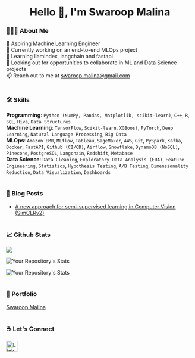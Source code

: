 <h1 align="center">Hello 👋, I'm Swaroop Malina</h1>
<h3 align="center"></h3>

### 👩🏽‍💻 About Me
🤖 Aspiring Machine Learning Engineer</br>
🚀 Currently working on an end-to-end MLOps project</br>
🌱 Learning llamindex, langchain and fastapi</br>
👯 Looking out for opportunities to collaborate in ML and Data Science projects</br>
📫 Reach out to me at [swaroop.malina@gmail.com](swaroop.malina@gmail.com)  

#

### 🛠 Skills
**Programming**:	```Python (NumPy, Pandas, Matplotlib, scikit-learn)```, ```C++```, ```R```, ```SQL```, ```Hive```, ```Data Structures```</br>
**Machine Learning**:	```TensorFlow```, ```Scikit-learn```, ```XGBoost```, ```PyTorch```, ```Deep Learning```, ```Natural Language Processing```, ```Big Data```</br>
**MLOps**:	```Amazon EMR```, ```MLflow```, ```Tableau```, ```SageMaker```, ```AWS```, ```Git```, ```PySpark```, ```Kafka```, ```Docker```, ```FastAPI```, ```Github (CI/CD)```, ```Airflow```, ```Snowflake```, ```DynamoDB (NoSQL)```, ```Pinecone```, ```PostgreSQL```, ```Langchain```, ```Redshift```, ```Metabase```</br>
**Data Science**:	```Data Cleaning```, ```Exploratory Data Analysis (EDA)```, ```Feature Engineering```, ```Statistics```, ```Hypothesis Testing```, ```A/B Testing```, ```Dimensionality Reduction```, ```Data Visualization```, ```Dashboards```</br>

#

### 📕 Blog Posts
- [A new approach for semi-supervised learning in Computer Vision (SimCLRv2)](https://medium.com/@Swaroop777/a-new-approach-for-semi-supervised-learning-in-computer-vision-511a92d1dd0d)

#

### 📈 Github Stats
<img src="https://komarev.com/ghpvc/?username=swaroopmeher"/>

![Your Repository's Stats](https://github-readme-stats.vercel.app/api/top-langs/?username=swaroopmeher&theme=tokyonight)

![Your Repository's Stats](https://github-readme-stats.vercel.app/api?username=swaroopmeher&show_icons=true&theme=tokyonight)

#
### 📓 Portfolio
[Swaroop Malina](https://swaroopmeher.github.io/)

#

### ☕ Let's Connect
<a href="https://www.linkedin.com/in/swaroop-meher"><img src="https://cdn.cdnlogo.com/logos/l/66/linkedin-icon.svg" alt="LinkedIn Account" width="30"/></a>
#
